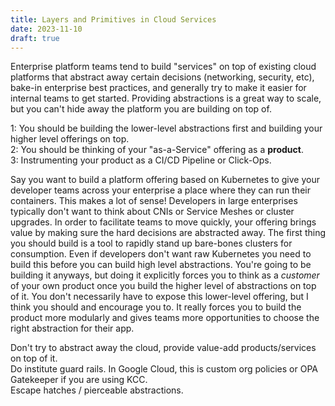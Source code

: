 ```yaml
---
title: Layers and Primitives in Cloud Services
date: 2023-11-10
draft: true
---
```

Enterprise platform teams tend to build "services" on top of existing cloud platforms that abstract away certain decisions (networking, security, etc), bake-in enterprise best practices, and generally try to make it easier for internal teams to get started. Providing abstractions is a great way to scale, but you can't hide away the platform you are building on top of.

1: You should be building the lower-level abstractions first and building your higher level offerings on top.  
2: You should be thinking of your "as-a-Service" offering as a **product**.  
3: Instrumenting your product as a CI/CD Pipeline or Click-Ops.  


Say you want to build a platform offering based on Kubernetes to give your developer teams across your enterprise a place where they can run their containers. This makes a lot of sense! Developers in large enterprises typically don't want to think about CNIs or Service Meshes or cluster upgrades. In order to facilitate teams to move quickly, your offering brings value by making sure the hard decisions are abstracted away. The first thing you should build is a tool to rapidly stand up bare-bones clusters for consumption. Even if developers don't want raw Kubernetes you need to build this before you can build high level abstractions. You're going to be building it anyways, but doing it explicitly forces you to think as a _customer_ of your own product once you build the higher level of abstractions on top of it. You don't necessarily have to expose this lower-level offering, but I think you should and encourage you to. It really forces you to build the product more modularly and gives teams more opportunities to choose the right abstraction for their app.

Don't try to abstract away the cloud, provide value-add products/services on top of it.  
Do institute guard rails. In Google Cloud, this is custom org policies or OPA Gatekeeper if you are using KCC.  
Escape hatches / pierceable abstractions.
